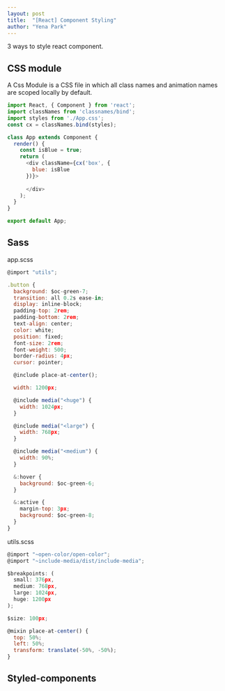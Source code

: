 ```yaml
---
layout: post
title:  "[React] Component Styling"
author: "Yena Park"
---
```


3 ways to style react component.

## CSS module
A Css Module is a CSS file in which all class names and animation names are scoped locally by default.
```javascript
import React, { Component } from 'react';
import classNames from 'classnames/bind';
import styles from './App.css';
const cx = classNames.bind(styles);

class App extends Component {
  render() {
    const isBlue = true;
    return (
      <div className={cx('box', {
        blue: isBlue
      })}>
        
      </div>
    );
  }
}

export default App;
```

## Sass
app.scss
```javascript
@import "utils";

.button {
  background: $oc-green-7;
  transition: all 0.2s ease-in;
  display: inline-block;
  padding-top: 2rem;
  padding-bottom: 2rem;
  text-align: center;
  color: white;
  position: fixed;
  font-size: 2rem;
  font-weight: 500;
  border-radius: 4px;
  cursor: pointer;

  @include place-at-center();

  width: 1200px;

  @include media("<huge") {
    width: 1024px;
  }

  @include media("<large") {
    width: 768px;
  }

  @include media("<medium") {
    width: 90%;
  }

  &:hover {
    background: $oc-green-6;
  }

  &:active {
    margin-top: 3px;
    background: $oc-green-8;
  }
}
```
utils.scss
```javascript
@import "~open-color/open-color";
@import "~include-media/dist/include-media";

$breakpoints: (
  small: 376px,
  medium: 768px,
  large: 1024px,
  huge: 1200px
);

$size: 100px;

@mixin place-at-center() {
  top: 50%;
  left: 50%;
  transform: translate(-50%, -50%);
}
```

## Styled-components

